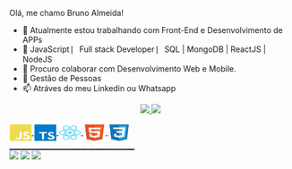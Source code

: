 Olá, me chamo Bruno Almeida!

- 🔭 Atualmente estou trabalhando com Front-End e Desenvolvimento de APPs
- 🌱 JavaScript ⎸Full stack Developer ⎸SQL | MongoDB | ReactJS​ | NodeJS
- 👯 Procuro colaborar com Desenvolvimento Web e Mobile.
- 💬 Gestão de Pessoas
- 📫 Atráves do meu Linkedin ou Whatsapp

<div align="center">
<a href="https://github.com/brunoalmeids1">
<img height="180em" src="https://github-readme-stats.vercel.app/api?username=brunoalmeids1&show_icons=true&theme=dracula&include_all_commits=true&count_private=true"/>
<img height="180em" src="https://github-readme-stats.vercel.app/api/top-langs/?username=brunoalmeids1&layout=compact&langs_count=7&theme=dracula"/>
</div>
<div style="display: inline_block"><br>
<img align="center" alt="Dev-Js" height="30" width="40" src="https://raw.githubusercontent.com/devicons/devicon/master/icons/javascript/javascript-plain.svg">
<img align="center" alt="Dev-Ts" height="30" width="40" src="https://raw.githubusercontent.com/devicons/devicon/master/icons/typescript/typescript-plain.svg">
<img align="center" alt="Dev-React" height="30" width="40" src="https://raw.githubusercontent.com/devicons/devicon/master/icons/react/react-original.svg">
<img align="center" alt="Dev-HTML" height="30" width="40" src="https://raw.githubusercontent.com/devicons/devicon/master/icons/html5/html5-original.svg">
<img align="center" alt="Dev-CSS" height="30" width="40" src="https://raw.githubusercontent.com/devicons/devicon/master/icons/css3/css3-original.svg">
</div>
  ___________________________________
<div>
<a href="https://www.instagram.com/brunoalmeids1/" target="_blank"><img src="https://img.shields.io/badge/-Instagram-%23E4405F?style=for-the-badge&logo=instagram&logoColor=white" target="_blank"></a>
<a href = "mailto:basbassessoria@gmail.com"><img src="https://img.shields.io/badge/-Gmail-%23333?style=for-the-badge&logo=gmail&logoColor=white" target="_blank"></a>
<a href="(https://www.linkedin.com/in/bruno-almeida-a54852243/)" target="_blank"><img src="https://img.shields.io/badge/-LinkedIn-%230077B5?style=for-the-badge&logo=linkedin&logoColo=white" target"_blank"></a>
